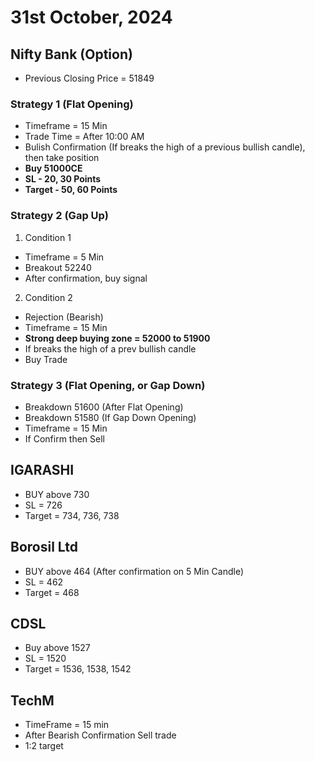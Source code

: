 # 31st October, 2024

## Nifty Bank (Option)
- Previous Closing Price = 51849

### Strategy 1 (Flat Opening)
- Timeframe = 15 Min
- Trade Time = After 10:00 AM
- Bulish Confirmation (If breaks the high of a previous bullish candle), then take position
- **Buy 51000CE**
- **SL - 20, 30 Points**
- **Target - 50, 60 Points**

### Strategy 2 (Gap Up)

1. Condition 1
- Timeframe = 5 Min
- Breakout 52240
- After confirmation, buy signal

2. Condition 2
- Rejection (Bearish)
- Timeframe = 15 Min
- **Strong deep buying zone = 52000 to 51900**
- If breaks the high of a prev bullish candle
- Buy Trade

### Strategy 3 (Flat Opening, or Gap Down)
- Breakdown 51600 (After Flat Opening)
- Breakdown 51580 (If Gap Down Opening)
- Timeframe = 15 Min
- If Confirm then Sell 


## IGARASHI

- BUY above 730
- SL = 726
- Target = 734, 736, 738

## Borosil Ltd
- BUY above 464 (After confirmation on 5 Min Candle)
- SL = 462
- Target = 468

## CDSL
- Buy above 1527
- SL = 1520
- Target = 1536, 1538, 1542

## TechM
- TimeFrame = 15 min
- After Bearish Confirmation Sell trade
- 1:2 target

## 
